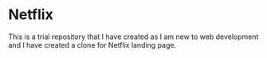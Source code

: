 # Netflix
This is a trial repository that I have created as I am new to web development and I have created a clone for Netflix landing page.
